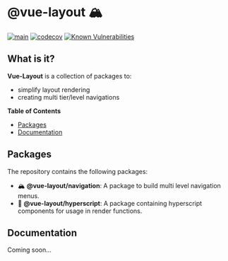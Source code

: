 # @vue-layout 🏔	

[![main](https://github.com/Tada5hi/vue-layout/actions/workflows/main.yml/badge.svg)](https://github.com/Tada5hi/vue-layout/actions/workflows/main.yml)
[![codecov](https://codecov.io/gh/Tada5hi/vue-layout/branch/master/graph/badge.svg?token=FHE347R1NW)](https://codecov.io/gh/Tada5hi/vue-layout)
[![Known Vulnerabilities](https://snyk.io/test/github/Tada5hi/vue-layout/badge.svg)](https://snyk.io/test/github/Tada5hi/vue-layout)

## What is it?
**Vue-Layout** is a collection of packages to:

- simplify layout rendering
- creating multi tier/level navigations

**Table of Contents**

- [Packages](#packages)
- [Documentation](#documentation)

## Packages
The repository contains the following packages:

- 🏔 **@vue-layout/navigation**: A package to build multi level navigation menus.
- 🧰 **@vue-layout/hyperscript**: A package containing hyperscript components for usage in render functions.

## Documentation
Coming soon...

